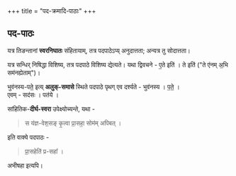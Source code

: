 +++
title = "पद-क्रमादि-पाठाः"
+++
## पद-पाठः

यत्र तिङन्तानां **स्वरनिघातः** संहितायाम्, तत्र पदपाठेऽप्य् अनुदात्तता; अन्यत्र तु सोदात्तता।  

यत्र सन्धिर् निषिद्धा विशिष्य, तत्र पदपाठे विशिष्य द्येत्यते। यथा द्विवचने - ए॒ते इति॑ । ते इति॑ ("ते ए॑नम् अ॒भि सम॑नह्येताम्")। 

भुव॑नस्य-पते॒ इत्य् **अलुक्-समासे** स्थिते पदपाठे पृथग् एव दर्श्यते  - भुव॑नस्य । प॒ते॒ ।  
एवम् - सद॑सः । पत॑ये ।

सांहितिक-**दीर्घ-स्वरा** उपेक्ष्योच्यन्ते, यथा -

> स य॑ज्ञ-वेश॒सङ् कृ॒त्वा प्रा॒सहा॒ सोम॑म् अपिबत् ।

इति वाक्ये पदपाठः -

> प्रा॒सहेति॑ प्र-सहा᳚ । 

अभीषहा इत्यपि। 




